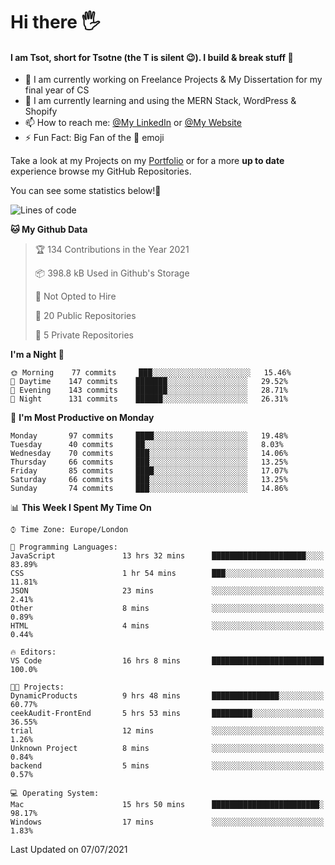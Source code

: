 # Hi there :raised_hand_with_fingers_splayed:
#### I am Tsot, short for Tsotne (the T is silent :wink:). I build & break stuff :space_invader:
- :telescope: I am currently working on Freelance Projects & My Dissertation for my final year of CS
- :seedling: I am currently learning and using the MERN Stack, WordPress & Shopify
- :mailbox: How to reach me: [@My LinkedIn](https://www.linkedin.com/in/tsotne-gvadzabia/) or [@My Website](https://tsotnegvadzabia.me/contact)
- :zap: Fun Fact: Big Fan of the :space_invader: emoji

Take a look at my Projects on my [Portfolio](https://tsotnegvadzabia.me/) or for a more **up to date** experience browse my GitHub Repositories.

You can see some statistics below!:space_invader:
<!--START_SECTION:waka-->
![Lines of code](https://img.shields.io/badge/From%20Hello%20World%20I%27ve%20Written-3.5%20million%20lines%20of%20code-blue)

**🐱 My Github Data** 

> 🏆 134 Contributions in the Year 2021
 > 
> 📦 398.8 kB Used in Github's Storage 
 > 
> 🚫 Not Opted to Hire
 > 
> 📜 20 Public Repositories 
 > 
> 🔑 5 Private Repositories  
 > 
**I'm a Night 🦉** 

```text
🌞 Morning    77 commits     ███░░░░░░░░░░░░░░░░░░░░░░   15.46% 
🌆 Daytime    147 commits    ███████░░░░░░░░░░░░░░░░░░   29.52% 
🌃 Evening    143 commits    ███████░░░░░░░░░░░░░░░░░░   28.71% 
🌙 Night      131 commits    ██████░░░░░░░░░░░░░░░░░░░   26.31%

```
📅 **I'm Most Productive on Monday** 

```text
Monday       97 commits     ████░░░░░░░░░░░░░░░░░░░░░   19.48% 
Tuesday      40 commits     ██░░░░░░░░░░░░░░░░░░░░░░░   8.03% 
Wednesday    70 commits     ███░░░░░░░░░░░░░░░░░░░░░░   14.06% 
Thursday     66 commits     ███░░░░░░░░░░░░░░░░░░░░░░   13.25% 
Friday       85 commits     ████░░░░░░░░░░░░░░░░░░░░░   17.07% 
Saturday     66 commits     ███░░░░░░░░░░░░░░░░░░░░░░   13.25% 
Sunday       74 commits     ███░░░░░░░░░░░░░░░░░░░░░░   14.86%

```


📊 **This Week I Spent My Time On** 

```text
⌚︎ Time Zone: Europe/London

💬 Programming Languages: 
JavaScript               13 hrs 32 mins      █████████████████████░░░░   83.89% 
CSS                      1 hr 54 mins        ███░░░░░░░░░░░░░░░░░░░░░░   11.81% 
JSON                     23 mins             ░░░░░░░░░░░░░░░░░░░░░░░░░   2.41% 
Other                    8 mins              ░░░░░░░░░░░░░░░░░░░░░░░░░   0.89% 
HTML                     4 mins              ░░░░░░░░░░░░░░░░░░░░░░░░░   0.44%

🔥 Editors: 
VS Code                  16 hrs 8 mins       █████████████████████████   100.0%

🐱‍💻 Projects: 
DynamicProducts          9 hrs 48 mins       ███████████████░░░░░░░░░░   60.77% 
ceekAudit-FrontEnd       5 hrs 53 mins       █████████░░░░░░░░░░░░░░░░   36.55% 
trial                    12 mins             ░░░░░░░░░░░░░░░░░░░░░░░░░   1.26% 
Unknown Project          8 mins              ░░░░░░░░░░░░░░░░░░░░░░░░░   0.84% 
backend                  5 mins              ░░░░░░░░░░░░░░░░░░░░░░░░░   0.57%

💻 Operating System: 
Mac                      15 hrs 50 mins      ████████████████████████░   98.17% 
Windows                  17 mins             ░░░░░░░░░░░░░░░░░░░░░░░░░   1.83%

```


 Last Updated on 07/07/2021
<!--END_SECTION:waka-->
